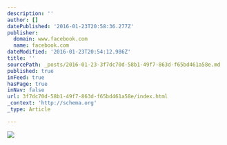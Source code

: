 ```yaml
---
description: ''
author: []
datePublished: '2016-01-23T20:58:36.277Z'
publisher:
  domain: www.facebook.com
  name: facebook.com
dateModified: '2016-01-23T20:54:12.986Z'
title: ''
sourcePath: _posts/2016-01-23-3f7dc70d-58b1-49f7-863d-f65bd461a58e.md
published: true
inFeed: true
hasPage: true
inNav: false
url: 3f7dc70d-58b1-49f7-863d-f65bd461a58e/index.html
_context: 'http://schema.org'
_type: Article

---
```

![](https://scontent-lhr3-1.xx.fbcdn.net/hphotos-ash2/t31.0-8/1082415_10151607648421270_1602343054_o.jpg)